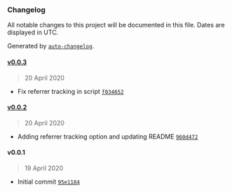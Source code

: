 ### Changelog

All notable changes to this project will be documented in this file. Dates are displayed in UTC.

Generated by [`auto-changelog`](https://github.com/CookPete/auto-changelog).

#### [v0.0.3](https://github.com/Aquilio/gatsby-plugin-plausible/compare/v0.0.2...v0.0.3)

> 20 April 2020

- Fix referrer tracking in script [`f034652`](https://github.com/Aquilio/gatsby-plugin-plausible/commit/f0346526b46471f2bffbbf78d632927555daf698)

#### [v0.0.2](https://github.com/Aquilio/gatsby-plugin-plausible/compare/v0.0.1...v0.0.2)

> 20 April 2020

- Adding referrer tracking option and updating README [`960d472`](https://github.com/Aquilio/gatsby-plugin-plausible/commit/960d4726a4100f8255746cfff984726958fab58c)

#### v0.0.1

> 19 April 2020

- Initial commit [`95e1184`](https://github.com/Aquilio/gatsby-plugin-plausible/commit/95e11846c97e032e6b8f00456f2ad9e7f87d653e)
